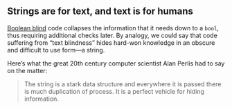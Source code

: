 ## Strings are for text, and text is for humans

[Boolean blind](boolean_blindness) code collapses the information that it needs down to a `bool`, thus requiring additional checks later. By analogy, we could say that code suffering from “text blindness” hides hard-won knowledge in an obscure and difficult to use form—a string.

Here’s what the great 20th century computer scientist Alan Perlis had to say on the matter:

> The string is a stark data structure and everywhere it is passed there is much duplication of process. It is a perfect vehicle for hiding information.


